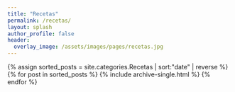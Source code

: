 ```yaml
---
title: "Recetas"
permalink: /recetas/ 
layout: splash
author_profile: false
header: 
  overlay_image: /assets/images/pages/recetas.jpg
---
```


{% assign sorted_posts = site.categories.Recetas | sort:"date" | reverse %}
{% for post in sorted_posts %}
    {% include archive-single.html %}
{% endfor %}